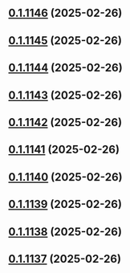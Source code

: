 ## [0.1.1146](https://github.com/binary-braids/terraform-oracle/compare/v0.1.1145...v0.1.1146) (2025-02-26)



## [0.1.1145](https://github.com/binary-braids/terraform-oracle/compare/v0.1.1144...v0.1.1145) (2025-02-26)



## [0.1.1144](https://github.com/binary-braids/terraform-oracle/compare/v0.1.1143...v0.1.1144) (2025-02-26)



## [0.1.1143](https://github.com/binary-braids/terraform-oracle/compare/v0.1.1142...v0.1.1143) (2025-02-26)



## [0.1.1142](https://github.com/binary-braids/terraform-oracle/compare/v0.1.1141...v0.1.1142) (2025-02-26)



## [0.1.1141](https://github.com/binary-braids/terraform-oracle/compare/v0.1.1140...v0.1.1141) (2025-02-26)



## [0.1.1140](https://github.com/binary-braids/terraform-oracle/compare/v0.1.1139...v0.1.1140) (2025-02-26)



## [0.1.1139](https://github.com/binary-braids/terraform-oracle/compare/v0.1.1138...v0.1.1139) (2025-02-26)



## [0.1.1138](https://github.com/binary-braids/terraform-oracle/compare/v0.1.1137...v0.1.1138) (2025-02-26)



## [0.1.1137](https://github.com/binary-braids/terraform-oracle/compare/v0.1.1136...v0.1.1137) (2025-02-26)



